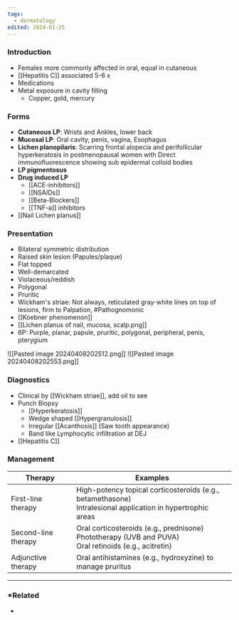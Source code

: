 ```yaml
---
tags:
  - dermatology
edited: 2024-01-25
---
```

### Introduction
- Females more commonly affected in oral, equal in cutaneous
- [[Hepatitis C]] associated 5-6 x
- Medications
- Metal exposure in cavity filling
	- Copper, gold, mercury
### Forms
- **Cutaneous LP**: Wrists and Ankles, lower back
- **Mucosal LP**: Oral cavity, penis, vagina, Esophagus
- **Lichen planopilaris**: Scarring frontal alopecia and perifollicular hyperkeratosis in postmenopausal women with Direct immunofluorescence showing sub epidermal colloid bodies
- **LP pigmentosus**
- **Drug induced LP**
	- [[ACE-inhibitors]]
	- [[NSAIDs]]
	- [[Beta-Blockers]]
	- [[TNF-a]] inhibitors
- [[Nail Lichen planus]] 
### Presentation
- Bilateral symmetric distribution
- Raised skin lesion (Papules/plaque)
- Flat topped
- Well-demarcated
- Violaceous/reddish
- Polygonal
- Pruritic 
- Wickham's striae: Not always, reticulated gray-white lines on top of lesions, firm to Palpation, #Pathognomonic
- [[Koebner phenomenon]] 
- [[Lichen planus of nail, mucosa, scalp.png]] 
- 6P: Purple, planar, papule, pruritic, polygonal, peripheral, penis, pterygium 

![[Pasted image 20240408202512.png]]
![[Pasted image 20240408202553.png]]
### Diagnostics
- Clinical by [[Wickham striae]], add oil to see
- Punch Biopsy
	- [[Hyperkeratosis]] 
	- Wedge shaped [[Hypergranulosis]] 
	- Irregular [[Acanthosis]] (Saw tooth appearance)
	- Band like Lymphocytic infiltration at DEJ 
- [[Hepatitis C]] 

### Management

| Therapy             | Examples                                                                                                      |
| ------------------- | ------------------------------------------------------------------------------------------------------------- |
| First-line therapy  | High-potency topical corticosteroids (e.g., betamethasone)<br>Intralesional application in hypertrophic areas |
| Second-line therapy | Oral corticosteroids (e.g., prednisone)<br>Phototherapy (UVB and PUVA)<br>Oral retinoids (e.g., acitretin)    |
| Adjunctive therapy  | Oral antihistamines (e.g., hydroxyzine) to manage pruritus                                                    |

---
### *Related
- 